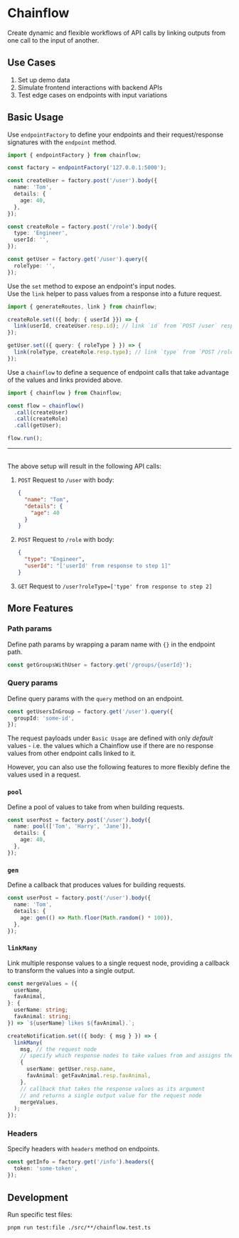 # Chainflow

Create dynamic and flexible workflows of API calls by linking outputs from one call to the input of another.

## Use Cases

1. Set up demo data
2. Simulate frontend interactions with backend APIs
3. Test edge cases on endpoints with input variations

## Basic Usage

Use `endpointFactory` to define your endpoints and their request/response signatures with the `endpoint` method.

```typescript
import { endpointFactory } from chainflow;

const factory = endpointFactory('127.0.0.1:5000');

const createUser = factory.post('/user').body({
  name: 'Tom',
  details: {
    age: 40,
  },
});

const createRole = factory.post('/role').body({
  type: 'Engineer',
  userId: '',
});

const getUser = factory.get('/user').query({
  roleType: '',
});
```

Use the `set` method to expose an endpoint's input nodes.  
Use the `link` helper to pass values from a response into a future request.

```typescript
import { generateRoutes, link } from chainflow;

createRole.set(({ body: { userId }}) => {
  link(userId, createUser.resp.id); // link `id` from `POST /user` response to `userId`
});

getUser.set(({ query: { roleType } }) => {
  link(roleType, createRole.resp.type); // link `type` from `POST /role` response to `roleType`
});
```

Use a `chainflow` to define a sequence of endpoint calls that take advantage of the values and links provided above.

```typescript
import { chainflow } from Chainflow;

const flow = chainflow()
  .call(createUser)
  .call(createRole)
  .call(getUser);

flow.run();
```

---

\
The above setup will result in the following API calls:

1. `POST` Request to `/user` with body:

   ```json
   {
     "name": "Tom",
     "details": {
       "age": 40
     }
   }
   ```

2. `POST` Request to `/role` with body:

   ```json
   {
     "type": "Engineer",
     "userId": "['userId' from response to step 1]"
   }
   ```

3. `GET` Request to `/user?roleType=['type' from response to step 2]`

## More Features

### Path params

Define path params by wrapping a param name with `{}` in the endpoint path.

```typescript
const getGroupsWithUser = factory.get('/groups/{userId}');
```

### Query params

Define query params with the `query` method on an endpoint.

```typescript
const getUsersInGroup = factory.get('/user').query({
  groupId: 'some-id',
});
```

The request payloads under `Basic Usage` are defined with only _default_ values - i.e. the values which a Chainflow use if there are no response values from other endpoint calls linked to it.

However, you can also use the following features to more flexibly define the values used in a request.

### `pool`

Define a pool of values to take from when building requests.

```typescript
const userPost = factory.post('/user').body({
  name: pool(['Tom', 'Harry', 'Jane']),
  details: {
    age: 40,
  },
});
```

### `gen`

Define a callback that produces values for building requests.

```typescript
const userPost = factory.post('/user').body({
  name: 'Tom',
  details: {
    age: gen(() => Math.floor(Math.random() * 100)),
  },
});
```

### `linkMany`

Link multiple response values to a single request node, providing a callback to transform the values into a single output.

```typescript
const mergeValues = ({
  userName,
  favAnimal,
}: {
  userName: string;
  favAnimal: string;
}) => `${userName} likes ${favAnimal}.`;

createNotification.set(({ body: { msg } }) => {
  linkMany(
    msg, // the request node
    // specify which response nodes to take values from and assigns them to a key
    {
      userName: getUser.resp.name,
      favAnimal: getFavAnimal.resp.favAnimal,
    },
    // callback that takes the response values as its argument
    // and returns a single output value for the request node
    mergeValues, 
  );
});
```

### Headers

Specify headers with `headers` method on endpoints.

```typescript
const getInfo = factory.get('/info').headers({
  token: 'some-token',
});

```

## Development

Run specific test files:

`pnpm run test:file ./src/**/chainflow.test.ts`
